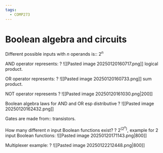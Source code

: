 ```yaml
---
tags:
  - COMP273
---
```

# Boolean algebra and circuits

Different possible inputs with $n$ operands is:: $2^{n}$
<!--SR:!2025-05-10,69,270-->

AND operator represents:
?
![[Pasted image 20250120160717.png]]
logical product.
<!--SR:!2025-04-19,54,250-->

OR operator represents:
?
![[Pasted image 20250120160733.png]]
sum product.
<!--SR:!2025-07-13,104,250-->

NOT operator represents
?
![[Pasted image 20250120161030.png|200]]
<!--SR:!2025-04-23,57,250-->


Boolean algebra laws for AND and OR esp distributive
?
![[Pasted image 20250120162432.png]]
<!--SR:!2025-08-03,117,250-->

Gates are made from:: transistors.
<!--SR:!2025-06-11,91,270-->

How many different $n$ input Boolean functions exist?
?
$2^{(2^{n})}$, example for 2 input Boolean functions:
![[Pasted image 20250120171143.png|800]]
<!--SR:!2025-04-18,38,230-->


Multiplexer example:
?
![[Pasted image 20250122212448.png|800]]
<!--SR:!2025-05-17,44,171-->